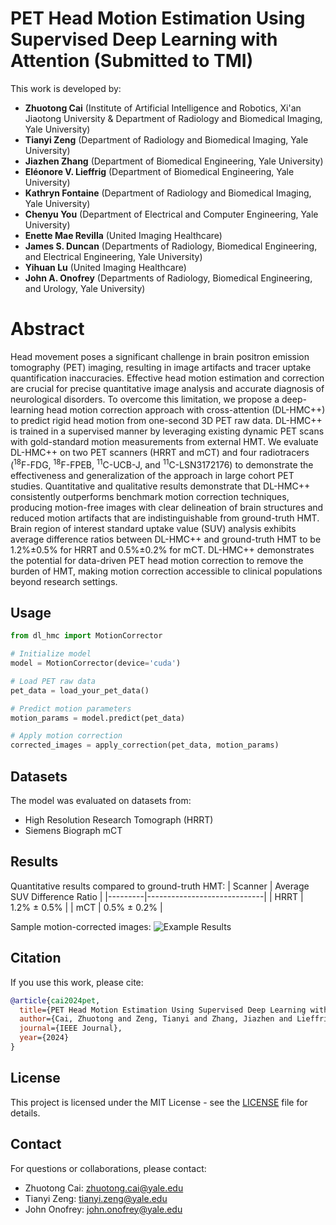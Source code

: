 # PET Head Motion Estimation Using Supervised Deep Learning with Attention (Submitted to TMI)
This work is developed by:

- **Zhuotong Cai** (Institute of Artificial Intelligence and Robotics, Xi'an Jiaotong University & Department of Radiology and Biomedical Imaging, Yale University)
- **Tianyi Zeng** (Department of Radiology and Biomedical Imaging, Yale University)
- **Jiazhen Zhang** (Department of Biomedical Engineering, Yale University)
- **Eléonore V. Lieffrig** (Department of Biomedical Engineering, Yale University)
- **Kathryn Fontaine** (Department of Radiology and Biomedical Imaging, Yale University)
- **Chenyu You** (Department of Electrical and Computer Engineering, Yale University)
- **Enette Mae Revilla** (United Imaging Healthcare)
- **James S. Duncan** (Departments of Radiology, Biomedical Engineering, and Electrical Engineering, Yale University)
- **Yihuan Lu** (United Imaging Healthcare)
- **John A. Onofrey** (Departments of Radiology, Biomedical Engineering, and Urology, Yale University)

# Abstract
Head movement poses a significant challenge in brain positron emission tomography (PET) imaging, resulting in image artifacts and tracer uptake quantification inaccuracies. Effective head motion estimation and correction are crucial for precise quantitative image analysis and accurate diagnosis of neurological disorders.
To overcome this limitation, we propose a deep-learning head motion correction approach with cross-attention (DL-HMC++) to predict rigid head motion from one-second 3D PET raw data.
DL-HMC++ is trained in a supervised manner by leveraging existing dynamic PET scans with gold-standard motion measurements from external HMT.
We evaluate DL-HMC++ on two PET scanners (HRRT and mCT) and four radiotracers (<sup>18</sup>F-FDG, <sup>18</sup>F-FPEB, <sup>11</sup>C-UCB-J, and <sup>11</sup>C-LSN3172176) to demonstrate the effectiveness and generalization of the approach in large cohort PET studies.
Quantitative and qualitative results demonstrate that DL-HMC++ consistently outperforms benchmark motion correction techniques, producing motion-free images with clear delineation of brain structures and reduced motion artifacts that are indistinguishable from ground-truth HMT.
Brain region of interest standard uptake value (SUV) analysis exhibits average difference ratios between DL-HMC++ and ground-truth HMT to be 1.2%&plusmn;0.5% for HRRT and 0.5%&plusmn;0.2% for mCT.
DL-HMC++ demonstrates the potential for data-driven PET head motion correction to remove the burden of HMT, making motion correction accessible to clinical populations beyond research settings.



## Usage
```python
from dl_hmc import MotionCorrector

# Initialize model
model = MotionCorrector(device='cuda')

# Load PET raw data
pet_data = load_your_pet_data()

# Predict motion parameters
motion_params = model.predict(pet_data)

# Apply motion correction
corrected_images = apply_correction(pet_data, motion_params)
```

## Datasets
The model was evaluated on datasets from:
- High Resolution Research Tomograph (HRRT)
- Siemens Biograph mCT

## Results
Quantitative results compared to ground-truth HMT:
| Scanner | Average SUV Difference Ratio |
|---------|-----------------------------|
| HRRT    | 1.2% ± 0.5%                 |
| mCT     | 0.5% ± 0.2%                 |

Sample motion-corrected images:
![Example Results](docs/images/results_sample.png)

## Citation
If you use this work, please cite:
```bibtex
@article{cai2024pet,
  title={PET Head Motion Estimation Using Supervised Deep Learning with Attention},
  author={Cai, Zhuotong and Zeng, Tianyi and Zhang, Jiazhen and Lieffrig, Eléonore V and Fontaine, Kathryn and You, Chenyu and Revilla, Enette Mae and Duncan, James S and Lu, Yihuan and Onofrey, John A},
  journal={IEEE Journal},
  year={2024}
}
```

## License
This project is licensed under the MIT License - see the [LICENSE](LICENSE) file for details.

## Contact
For questions or collaborations, please contact:
- Zhuotong Cai: zhuotong.cai@yale.edu
- Tianyi Zeng: tianyi.zeng@yale.edu
- John Onofrey: john.onofrey@yale.edu
```
